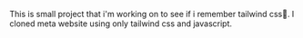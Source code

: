 This is small project that i'm working on to see if i remember tailwind css🌚.
I cloned meta website using only tailwind css and javascript.